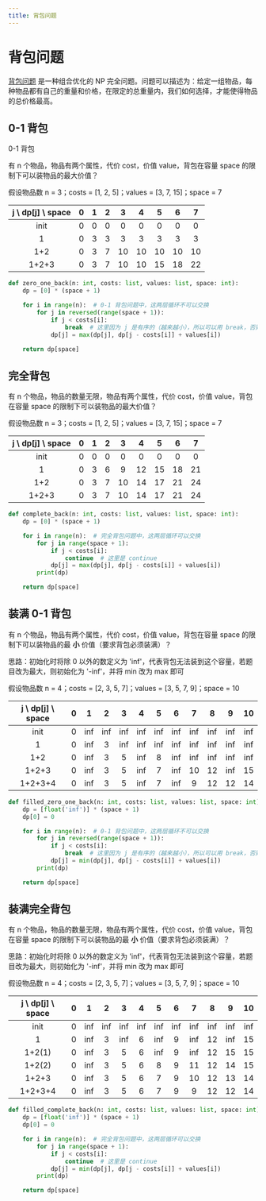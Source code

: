```yaml
---
title: 背包问题
---
```


# 背包问题

[背包问题](https://zh.wikipedia.org/wiki/%E8%83%8C%E5%8C%85%E9%97%AE%E9%A2%98) 是一种组合优化的 NP 完全问题。问题可以描述为：给定一组物品，每种物品都有自己的重量和价格，在限定的总重量内，我们如何选择，才能使得物品的总价格最高。

## 0-1 背包

0-1 背包

有 n 个物品，物品有两个属性，代价 cost，价值 value，背包在容量 space 的限制下可以装物品的最大价值？

假设物品数 n = 3；costs = [1, 2, 5]；values = [3, 7, 15]；space = 7

| j \ dp[j] \ space | 0 | 1 | 2 | 3 | 4 | 5 | 6 | 7 |
| :---: | :---: | :---: | :---: | :---: | :---: | :---: | :---: | :---: |
| init | 0 | 0 | 0 | 0 | 0 | 0 | 0 | 0 |
| 1 | 0 | 3 | 3 | 3 | 3 | 3 | 3 | 3 |
| 1+2 | 0 | 3 | 7 | 10 | 10 | 10 | 10 | 10 |
| 1+2+3 | 0 | 3 | 7 | 10 | 10 | 15 | 18 | 22 |

```python
def zero_one_back(n: int, costs: list, values: list, space: int):
    dp = [0] * (space + 1)

    for i in range(n):  # 0-1 背包问题中，这两层循环不可以交换
        for j in reversed(range(space + 1)):
            if j < costs[i]:
                break  # 这里因为 j 是有序的（越来越小），所以可以用 break，否则用 continue
            dp[j] = max(dp[j], dp[j - costs[i]] + values[i])

    return dp[space]
```

## 完全背包

有 n 个物品，物品的数量无限，物品有两个属性，代价 cost，价值 value，背包在容量 space 的限制下可以装物品的最大价值？

假设物品数 n = 3；costs = [1, 2, 5]；values = [3, 7, 15]；space = 7

| j \ dp[j] \ space | 0 | 1 | 2 | 3 | 4 | 5 | 6 | 7 |
| :---: | :---: | :---: | :---: | :---: | :---: | :---: | :---: | :---: |
| init | 0 | 0 | 0 | 0 | 0 | 0 | 0 | 0 |
| 1 | 0 | 3 | 6 | 9 | 12 | 15 | 18 | 21 |
| 1+2 | 0 | 3 | 7 | 10 | 14 | 17 | 21 | 24 |
| 1+2+3 | 0 | 3 | 7 | 10 | 14 | 17 | 21 | 24 |

```python
def complete_back(n: int, costs: list, values: list, space: int):
    dp = [0] * (space + 1)

    for i in range(n):  # 完全背包问题中，这两层循环可以交换
        for j in range(space + 1):
            if j < costs[i]:
                continue  # 这里是 continue
            dp[j] = max(dp[j], dp[j - costs[i]] + values[i])
        print(dp)

    return dp[space]
```

## 装满 0-1 背包

有 n 个物品，物品有两个属性，代价 cost，价值 value，背包在容量 space 的限制下可以装物品的最 **小** 价值（要求背包必须装满）？

思路：初始化时将除 0 以外的数定义为 'inf'，代表背包无法装到这个容量，若题目改为最大，则初始化为 '-inf'，并将 min 改为 max 即可

假设物品数 n = 4；costs = [2, 3, 5, 7]；values = [3, 5, 7, 9]；space = 10

| j \ dp[j] \ space | 0 | 1 | 2 | 3 | 4 | 5 | 6 | 7 | 8 | 9 | 10 |
| :---: | :---: | :---: | :---: | :---: | :---: | :---: | :---: | :---: | :---: | :---: | :---: |
| init | 0 | inf | inf | inf | inf | inf | inf | inf | inf | inf | inf |
| 1 | 0 | inf | 3 | inf | inf | inf | inf | inf | inf | inf | inf |
| 1+2 | 0 | inf | 3 | 5 | inf | 8 | inf | inf | inf | inf | inf |
| 1+2+3 | 0 | inf | 3 | 5 | inf | 7 | inf | 10 | 12 | inf | 15 |
| 1+2+3+4 | 0 | inf | 3 | 5 | inf | 7 | inf | 9 | 12 | 12 | 14 |

```python
def filled_zero_one_back(n: int, costs: list, values: list, space: int):
    dp = [float('inf')] * (space + 1)
    dp[0] = 0

    for i in range(n):  # 0-1 背包问题中，这两层循环不可以交换
        for j in reversed(range(space + 1)):
            if j < costs[i]:
                break  # 这里因为 j 是有序的（越来越小），所以可以用 break，否则用 continue
            dp[j] = min(dp[j], dp[j - costs[i]] + values[i])
        print(dp)

    return dp[space]
```

## 装满完全背包

有 n 个物品，物品的数量无限，物品有两个属性，代价 cost，价值 value，背包在容量 space 的限制下可以装物品的最 **小** 价值（要求背包必须装满）？

思路：初始化时将除 0 以外的数定义为 'inf'，代表背包无法装到这个容量，若题目改为最大，则初始化为 '-inf'，并将 min 改为 max 即可

假设物品数 n = 4；costs = [2, 3, 5, 7]；values = [3, 5, 7, 9]；space = 10

| j \ dp[j] \ space | 0 | 1 | 2 | 3 | 4 | 5 | 6 | 7 | 8 | 9 | 10 |
| :---: | :---: | :---: | :---: | :---: | :---: | :---: | :---: | :---: | :---: | :---: | :---: |
| init | 0 | inf | inf | inf | inf | inf | inf | inf | inf | inf | inf |
| 1 | 0 | inf | 3 | inf | 6 | inf | 9 | inf | 12 | inf | 15 |
| 1+2(1) | 0 | inf | 3 | 5 | 6 | inf | 9 | inf | 12 | 15 | 15 |
| 1+2(2) | 0 | inf | 3 | 5 | 6 | 8 | 9 | 11 | 12 | 14 | 15 |
| 1+2+3 | 0 | inf | 3 | 5 | 6 | 7 | 9 | 10 | 12 | 13 | 14 |
| 1+2+3+4 | 0 | inf | 3 | 5 | 6 | 7 | 9 | 9 | 12 | 12 | 14 |

```python
def filled_complete_back(n: int, costs: list, values: list, space: int):
    dp = [float('inf')] * (space + 1)
    dp[0] = 0

    for i in range(n):  # 完全背包问题中，这两层循环可以交换
        for j in range(space + 1):
            if j < costs[i]:
                continue  # 这里是 continue
            dp[j] = min(dp[j], dp[j - costs[i]] + values[i])
        print(dp)

    return dp[space]
```



